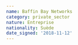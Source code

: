 ```yaml
---
name: Baffin Bay Networks
category: private_sector
nature: Entreprise
nationality: Suède
date_signed: '2018-11-12'
---
```

    